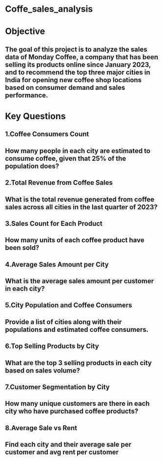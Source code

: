 # Coffe_sales_analysis

# Objective
## The goal of this project is to analyze the sales data of Monday Coffee, a company that has been selling its products online since January 2023, and to recommend the top three major cities in India for opening new coffee shop locations based on consumer demand and sales performance.

# Key Questions
## 1.Coffee Consumers Count
## How many people in each city are estimated to consume coffee, given that 25% of the population does?

## 2.Total Revenue from Coffee Sales
## What is the total revenue generated from coffee sales across all cities in the last quarter of 2023?

## 3.Sales Count for Each Product
## How many units of each coffee product have been sold?

## 4.Average Sales Amount per City
## What is the average sales amount per customer in each city?

## 5.City Population and Coffee Consumers
## Provide a list of cities along with their populations and estimated coffee consumers.

## 6.Top Selling Products by City
## What are the top 3 selling products in each city based on sales volume?

## 7.Customer Segmentation by City
## How many unique customers are there in each city who have purchased coffee products?

## 8.Average Sale vs Rent
## Find each city and their average sale per customer and avg rent per customer
